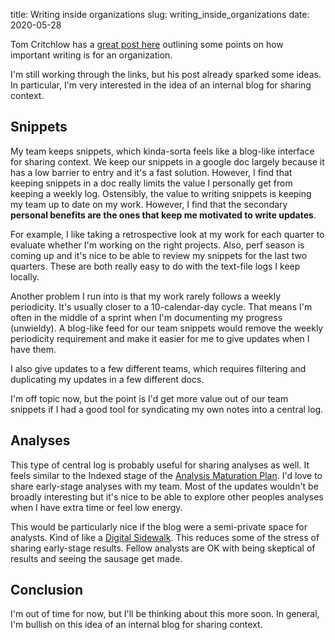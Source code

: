 title: Writing inside organizations
slug: writing_inside_organizations
date: 2020-05-28

Tom Critchlow has a 
[great post here](https://tomcritchlow.com/2020/05/27/filtered-for-org-writing/)
outlining some points on how important writing is for an organization.

I'm still working through the links,
but his post already sparked some ideas.
In particular,
I'm very interested in the idea of an internal blog for sharing context.

## Snippets 

My team keeps snippets,
which kinda-sorta feels like a blog-like interface for sharing context.
We keep our snippets in a google doc
largely because it has a low barrier to entry and it's a fast solution.
However, I find that keeping snippets in a doc really limits the value
I personally get from keeping a weekly log.
Ostensibly, the value to writing snippets is
keeping my team up to date on my work.
However, I find that the secondary 
**personal benefits are the ones that keep me motivated to write updates**.

For example, I like taking a retrospective look at my work for each quarter
to evaluate whether I'm working on the right projects.
Also, perf season is coming up
and it's nice to be able to 
review my snippets for the last two quarters.
These are both really easy to do with the text-file logs I keep locally.

Another problem I run into is that my work rarely follows a weekly periodicity.
It's usually closer to a 10-calendar-day cycle.
That means I'm often in the middle of a sprint when I'm documenting my progress
(unwieldy).
A blog-like feed for our team snippets would remove the
weekly periodicity requirement and make it easier for me to give updates
when I have them.

I also give updates to a few different teams,
which requires filtering and duplicating my updates in a few different docs.

I'm off topic now, but the point is I'd get more value out of our team snippets
if I had a good tool for syndicating my own notes into a central log.

## Analyses

This type of central log is probably useful for sharing analyses as well.
It feels similar to the Indexed stage of the 
[Analysis Maturation Plan](/analysis_maturation.html).
I'd love to share early-stage analyses with my team.
Most of the updates wouldn't be broadly interesting
but it's nice to be able to explore other peoples analyses when
I have extra time or feel low energy.

This would be particularly nice if the blog were
a semi-private space for analysts.
Kind of like a [Digital Sidewalk](https://tomcritchlow.com/2019/09/04/networked-communities-2/).
This reduces some of the stress of sharing early-stage results.
Fellow analysts are OK with being skeptical of results
and seeing the sausage get made.


## Conclusion

I'm out of time for now, but I'll be thinking about this more soon.
In general, I'm bullish on this idea of an internal blog for sharing context.

